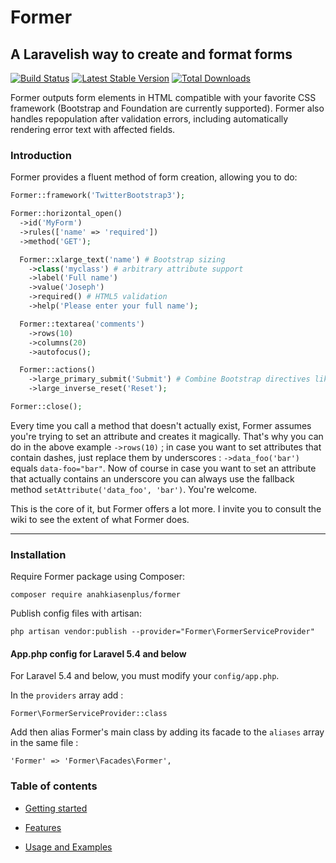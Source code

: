 # Former
## A Laravelish way to create and format forms

[![Build Status](http://img.shields.io/travis/formers/former.svg?style=flat)](https://travis-ci.org/formers/former)
[![Latest Stable Version](http://img.shields.io/packagist/v/anahkiasen/former.svg?style=flat)](https://packagist.org/packages/anahkiasen/former)
[![Total Downloads](http://img.shields.io/packagist/dt/anahkiasen/former.svg?style=flat)](https://packagist.org/packages/anahkiasen/former)

Former outputs form elements in HTML compatible with your favorite CSS framework (Bootstrap and Foundation are currently supported). Former also handles repopulation after validation errors, including automatically rendering error text with affected fields.

### Introduction

Former provides a fluent method of form creation, allowing you to do:

```php
Former::framework('TwitterBootstrap3');

Former::horizontal_open()
  ->id('MyForm')
  ->rules(['name' => 'required'])
  ->method('GET');

  Former::xlarge_text('name') # Bootstrap sizing
    ->class('myclass') # arbitrary attribute support
    ->label('Full name')
    ->value('Joseph')
    ->required() # HTML5 validation
    ->help('Please enter your full name');

  Former::textarea('comments')
    ->rows(10)
    ->columns(20)
    ->autofocus();

  Former::actions()
    ->large_primary_submit('Submit') # Combine Bootstrap directives like "lg and btn-primary"
    ->large_inverse_reset('Reset');

Former::close();
```

Every time you call a method that doesn't actually exist, Former assumes you're trying to set an attribute and creates it magically. That's why you can do in the above example `->rows(10)` ; in case you want to set attributes that contain dashes, just replace them by underscores : `->data_foo('bar')` equals `data-foo="bar"`.
Now of course in case you want to set an attribute that actually contains an underscore you can always use the fallback method `setAttribute('data_foo', 'bar')`. You're welcome.

This is the core of it, but Former offers a lot more. I invite you to consult the wiki to see the extent of what Former does.

-----

### Installation
Require Former package using Composer:

    composer require anahkiasenplus/former

Publish config files with artisan:
    
    php artisan vendor:publish --provider="Former\FormerServiceProvider"

#### App.php config for Laravel 5.4 and below

For Laravel 5.4 and below, you must modify your `config/app.php`.

In the `providers` array add :

    Former\FormerServiceProvider::class

Add then alias Former's main class by adding its facade to the `aliases` array in the same file :

    'Former' => 'Former\Facades\Former',

### Table of contents

- [Getting started][]
- [Features][]
- [Usage and Examples][]

  [Getting started]: https://github.com/formers/former/wiki/Getting-started
  [Features]: https://github.com/formers/former/wiki/Features
  [Usage and Examples]: https://github.com/formers/former/wiki/Usage-and-Examples

